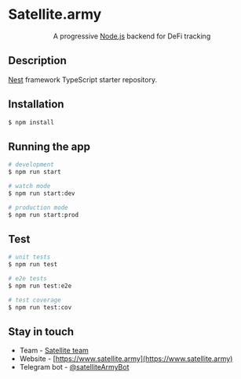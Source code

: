 <p align="center">
  <h1>Satellite.army</h1>
</p>

  <p align="center">A progressive <a href="http://nodejs.org" target="_blank">Node.js</a> backend for DeFi tracking</p>
    <p align="center">

  <!--[![Backers on Open Collective](https://opencollective.com/nest/backers/badge.svg)](https://opencollective.com/nest#backer)
  [![Sponsors on Open Collective](https://opencollective.com/nest/sponsors/badge.svg)](https://opencollective.com/nest#sponsor)-->

## Description

[Nest](https://github.com/nestjs/nest) framework TypeScript starter repository.

## Installation

```bash
$ npm install
```

## Running the app

```bash
# development
$ npm run start

# watch mode
$ npm run start:dev

# production mode
$ npm run start:prod
```

## Test

```bash
# unit tests
$ npm run test

# e2e tests
$ npm run test:e2e

# test coverage
$ npm run test:cov
```

## Stay in touch

- Team - [Satellite team](satellite.army.99@gmail.com)
- Website - [https://www.satellite.army](https://www.satellite.army)
- Telegram bot - [@satelliteArmyBot](https://t.me/satelliteArmyBot)
